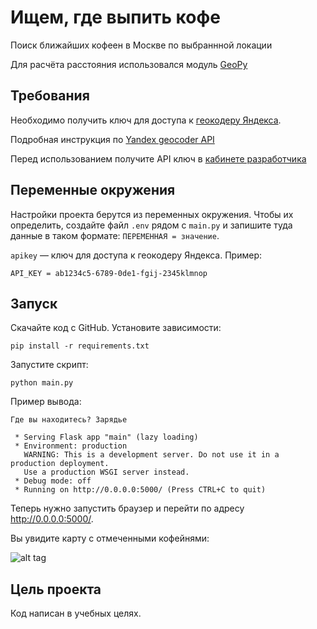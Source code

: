 # Ищем, где выпить кофе

Поиск ближайших кофеен в Москве по выбраннной локации

Для расчёта расстояния использовался модуль [GeoPy](https://geopy.readthedocs.io/en/stable/#module-geopy.distance) 

## Требования

Необходимо получить ключ для доступа к [геокодеру Яндекса](https://developer.tech.yandex.ru/).

Подробная инструкция по [Yandex geocoder API](https://devman.org/encyclopedia/api-docs/yandex-geocoder-api/)

Перед использованием получите API ключ в [кабинете разработчика](https://passport.yandex.ru/auth/welcome?origin=apikeys&retpath=https%3A%2F%2Fdeveloper.tech.yandex.ru%2F)

## Переменные окружения

Настройки проекта берутся из переменных окружения. Чтобы их определить, создайте файл `.env` рядом с `main.py` и запишите туда данные в таком формате: `ПЕРЕМЕННАЯ = значение`.

`apikey` — ключ для доступа к геокодеру Яндекса.
Пример:

```
API_KEY = ab1234c5-6789-0de1-fgij-2345klmnop
```

## Запуск

Скачайте код с GitHub. Установите зависимости:

```
pip install -r requirements.txt
```

Запустите скрипт:

```
python main.py
```

Пример вывода:

```
Где вы находитесь? Зарядье

 * Serving Flask app "main" (lazy loading)
 * Environment: production
   WARNING: This is a development server. Do not use it in a production deployment.
   Use a production WSGI server instead.
 * Debug mode: off
 * Running on http://0.0.0.0:5000/ (Press CTRL+C to quit)
 ```

Теперь нужно запустить браузер и перейти по адресу http://0.0.0.0:5000/.

Вы увидите карту с отмеченными кофейнями:

![alt tag](https://dvmn.org/media/lessons/95w86.png)

## Цель проекта
Код написан в учебных целях.